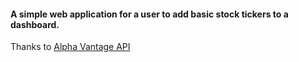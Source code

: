 #### A simple web application for a user to add basic stock tickers to a dashboard.
Thanks to [Alpha Vantage API](https://www.alphavantage.co/documentation/)